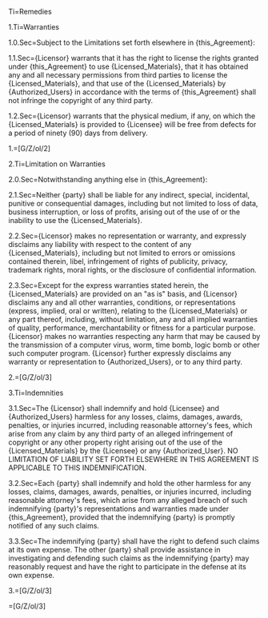 
Ti=Remedies

1.Ti=Warranties

1.0.Sec=Subject to the Limitations set forth elsewhere in {this_Agreement}:

1.1.Sec={Licensor} warrants that it has the right to license the rights granted under {this_Agreement} to use {Licensed_Materials}, that it has obtained any and all necessary permissions from third parties to license the {Licensed_Materials}, and that use of the {Licensed_Materials} by {Authorized_Users} in accordance with the terms of {this_Agreement} shall not infringe the copyright of any third party.

1.2.Sec={Licensor} warrants that the physical medium, if any, on which the {Licensed_Materials} is provided to {Licensee} will be free from defects for a period of ninety (90) days from delivery.

1.=[G/Z/ol/2]


2.Ti=Limitation on Warranties

2.0.Sec=Notwithstanding anything else in {this_Agreement}:

2.1.Sec=Neither {party} shall be liable for any indirect, special, incidental, punitive or consequential damages, including but not limited to loss of data, business interruption, or loss of profits, arising out of the use of or the inability to use the {Licensed_Materials}.

2.2.Sec={Licensor} makes no representation or warranty, and expressly disclaims any liability with respect to the content of any {Licensed_Materials}, including but not limited to errors or omissions contained therein, libel, infringement of rights of publicity, privacy, trademark rights, moral rights, or the disclosure of confidential information.

2.3.Sec=Except for the express warranties stated herein, the {Licensed_Materials} are provided on an "as is" basis, and {Licensor} disclaims any and all other warranties, conditions, or representations (express, implied, oral or written), relating to the {Licensed_Materials} or any part thereof, including, without limitation, any and all implied warranties of quality, performance, merchantability or fitness for a particular purpose. {Licensor} makes no warranties respecting any harm that may be caused by the transmission of a computer virus, worm, time bomb, logic bomb or other such computer program. {Licensor} further expressly disclaims any warranty or representation to {Authorized_Users}, or to any third party.

2.=[G/Z/ol/3]


3.Ti=Indemnities

3.1.Sec=The {Licensor} shall indemnify and hold {Licensee} and {Authorized_Users} harmless for any losses, claims, damages, awards, penalties, or injuries incurred, including reasonable attorney's fees, which arise from any claim by any third party of an alleged infringement of copyright or any other property right arising out of the use of the {Licensed_Materials} by the {Licensee} or any {Authorized_User}. NO LIMITATION OF LIABILITY SET FORTH ELSEWHERE IN THIS AGREEMENT IS APPLICABLE TO THIS INDEMNIFICATION.

3.2.Sec=Each {party} shall indemnify and hold the other harmless for any losses, claims, damages, awards, penalties, or injuries incurred, including reasonable attorney's fees, which arise from any alleged breach of such indemnifying {party}'s representations and warranties made under {this_Agreement}, provided that the indemnifying {party} is promptly notified of any such claims.  

3.3.Sec=The indemnifying {party} shall have the right to defend such claims at its own expense.  The other {party} shall provide assistance in investigating and defending such claims as the indemnifying {party} may reasonably request and have the right to participate in the defense at its own expense.

3.=[G/Z/ol/3]

=[G/Z/ol/3]

